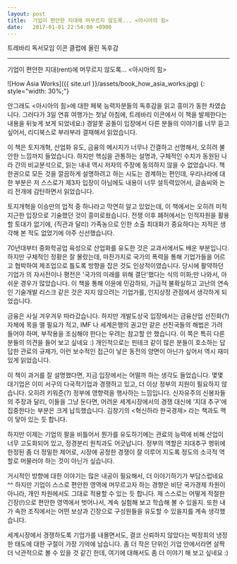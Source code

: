```yaml
---
layout: post
title:  기업이 편안한 지대에 머무르지 않도록... <아시아의 힘>
date:   2017-01-01 22:54:00 +0900
---
```

트레바리 독서모임 이콘 클럽에 올린 독후감

---

기업이 편안한 지대(rent)에 머무르지 않도록... \<아시아의 힘\>

![How Asia Works]({{ site.url }}/assets/book_how_asia_works.jpg)
{: style="width: 30%;"}

안그래도 \<아시아의 힘\>에 대한 페북 능력자분들의 독후감을 읽고 흥미가 동한 차였습니다. 그러다가 3일 연휴 여행가는 첫날 아침에, 트레바리 이콘에서 이 책을 발제한다는 내용을 뒤늦게 보게 되었네요:) 경알못 공돌이 입장에서 다른 분들의 이야기를 너무 듣고 싶어서, 리디북스로 부랴부랴 결재해서 읽었습니다.

이 책은 토지개혁, 산업화 유도, 금융의 메시지가 너무나 간결하고 선명해서, 오히려 불안한 느낌까지 들었습니다. 하지만 핵심을 관통하는 설명과, 구체적인 수치가 동원된 나라 간의 비교분석으로, 읽는 내내 역시 저자의 주장에 동의하지 않을 수 없었습니다. 책 한권으로 모든 것을 깔끔하게 설명하려고 하는 시도는 경계하는 편인데, 우리나라에 대한 부분은 저 스스로가 제3자 입장이 아님에도 내용이 너무 설득력있어서, 글솜씨와 논리 전개에 감탄하면서 읽었습니다.

토지개혁을 이승만의 업적 중 하나라고 막연히 알고 있었는데, 이 책에서는 오히려 미적지근한 입장으로 기술했던 것이 흥미로웠습니다. 전쟁 이후 폐허에서는 인적자원을 활용할 토대가 없기에, (직관과 달리) 가족농으로 인한 소출 최대화가 중요하다는 지적은 생각해 본 적도 없었기에 아주 신선했습니다.

70년대부터 중화학공업 육성으로 산업화를 유도한 것은 교과서에서도 배운 부분입니다. 하지만 구체적인 정황은 잘 몰랐는데, 마찬가지로 국가의 폭력을 통해 기업가들을 어르고 협박하여 제조업으로 틀도록 방향을 잡은 것도 인상적이였습니다. 당시에 활약하던 기업가 의 자서전이나 평전은 '국가의 미래를 위해 결단'했다는 식의 미화;만 나와서, 아쉬운 경우가 많았습니다. 이 책을 통해 이윤에 민감하되, 가급적 불확실하고 고난의 연속인 기술개발 리스크 같은 것은 지지 않으려는 기업가를, 인지상정 관점에서 생각하게 되었습니다.

금융은 사실 겨우겨우 따라갔습니다. 하지만 개발도상국 입장에서는 금융산업 선진화(?)자체에 목을 맬 필요가 적고, IMF 나 세계은행의 권고안 같은 선진국들의 해법은 가려 들어야 하며, 부작용을 조심해야 한다는 우려는 참고할 만 했습니다. 이 쪽은 특히 다른 분들의 의견을 들어 보고 싶네요 :) 개인적으로는 핀테크 같이 많은 분들이 호소하는 답답한 관료의 규제가, 이런 보수적인 접근이 낳은 동전의 양면이 아닌가 싶어서 역시 재미있게 읽었습니다.

이 책이 과거를 잘 설명했다면, 지금 입장에서는 어떨까 하는 생각도 들었습니다. 몇몇 대기업은 이미 서구의 다국적기업과 경쟁하고 있고, 더 이상 정부의 지원이 필요하지 않습니다. 오히려 키워준(?) 정부에 영향력을 행사하는 느낌입니다. 신자유주의 신봉자들의 주장과 달리, 이들을 그냥 둔다면, 어려운 세계시장에서의 경쟁 대신에 '지대 추구'에 집중한다는 부분은 크게 납득했습니다. 김창기의 \<혁신하라 한국경제\> 라는 책과도 맥이 닿아 있는 듯 합니다.

하지만 이제는 기업의 팔을 비틀어서 뭔가를 유도하기에는 관료의 능력에 비해 산업이 너무 고도화되어 있고, 정경분리 원칙과도 어긋납니다. 정부의 역할은 지대추구 행위에 한정된 좀 더 정밀한 제어로, 시장에 공정한 경쟁이 잘 이루어 지도록 정도의 소극적 역할로 머물러야 하는 것이 아닌가 싶습니다.

거시적인 방향에 대한 이야기는 많은 내공이 필요해서, 더 이야기하기가 부담스럽네요 ^^ 하지만 기업이 스스로 편안한 영역에 머무르고자 하는 경향은 비단 국가경제 차원이 아니라, 개인 차원에서도 그대로 적용할 수 있는 듯 합니다. 제 스스로는 어떻게 적절한 긴장(!)으로 편안한 영역에서 벗어나서, 계속 실험해 보고 학습해 볼 수 있을지. 또한 내가 속한 조직에서는 어떤 보상과 긴장으로 구성원들을 유도할 수 있을지를 계속 생각했습니다.

세계시장에서 경쟁하도록 기업가를 내몰면서도, 결코 신뢰하지 않았다는 박정희의 냉정한 태도에 대한 구절이 가장 기억에 남습니다. 좀 더 작은 단위인 기업 안에서라면 살짝 더 낙관적으로 볼 수 있을 것 같긴 한데, 여기에 대해서도 좀 더 이야기 해 보고 싶네요 :)

